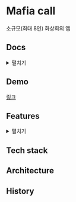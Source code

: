 # Mafia call

소규모(최대 8인) 화상회의 앱

## Docs
<details>
<summary>펼치기</summary>

- Feature list
- ERD
- Skill spec detail
- Rules
</details>

## Demo
[링크](#)

## Features
<details>
<summary>펼치기</summary>

### 필수 구현 기능
- 인증(호스트 로그인/ 회원가입)
- 화상회의
- 실시간 채팅
- 파일 공유 및 전송
### 선택 구현 기능(Optinal)
- 비디오 / 오디오 선택모드
- 채팅 허용 여부
- 화면 스타일 전환
- 최대인원 설정
- 결제(Boost, dynamic emoji)
### 선택 구현 기능(Optinal of Optional)
- 결제(멤버쉽)  
</details>

## Tech stack
## Architecture
## History
